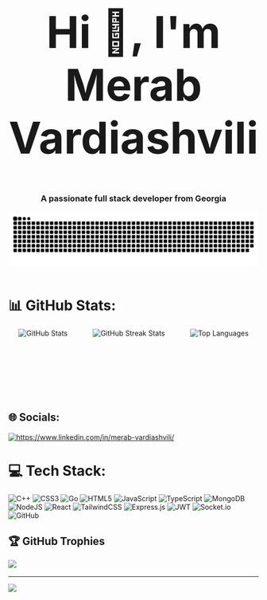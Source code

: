 <h1 align="center" style="font-size:88px;">Hi 👋, I'm Merab Vardiashvili</h1>


<h3 align="center">A passionate full stack developer from Georgia</h3>


<picture align="center">
  <source
    media="(prefers-color-scheme: dark)"
    srcset="https://raw.githubusercontent.com/platane/snk/output/github-contribution-grid-snake-dark.svg"
  />
  <source
    media="(prefers-color-scheme: light)"
    srcset="https://raw.githubusercontent.com/platane/snk/output/github-contribution-grid-snake.svg"
  />
  <img
    alt="github contribution grid snake animation"
    src="https://raw.githubusercontent.com/platane/snk/output/github-contribution-grid-snake.svg"
  />
</picture>

<br/>
<br/>


# 📊 GitHub Stats:
<div style="display: flex; flex-wrap: wrap; justify-content: space-around; gap: 10px; align-items: center;">
  <img src="https://github-readme-stats.vercel.app/api?username=m0nt34&theme=dark&hide_border=false&include_all_commits=true&count_private=false" 
       alt="GitHub Stats" style="height: 135px; width: auto;" />
  <img src="https://github-readme-streak-stats.herokuapp.com/?user=m0nt34&theme=dark&hide_border=false" 
       alt="GitHub Streak Stats" style="height: 135px; width: auto;" />
  <img src="https://github-readme-stats.vercel.app/api/top-langs/?username=m0nt34&theme=dark&hide_border=false&include_all_commits=true&count_private=false&layout=compact" 
       alt="Top Languages" style="height: 135px; width: auto;" />
</div>



## 🌐 Socials:
<p align="left">
<a href="https://linkedin.com/in/https://www.linkedin.com/in/merab-vardiashvili/" target="blank"><img align="center" src="https://raw.githubusercontent.com/rahuldkjain/github-profile-readme-generator/master/src/images/icons/Social/linked-in-alt.svg" alt="https://www.linkedin.com/in/merab-vardiashvili/" height="30" width="40" /></a>
</p>


# 💻 Tech Stack:
![C++](https://img.shields.io/badge/c++-%2300599C.svg?style=for-the-badge&logo=c%2B%2B&logoColor=white) ![CSS3](https://img.shields.io/badge/css3-%231572B6.svg?style=for-the-badge&logo=css3&logoColor=white) ![Go](https://img.shields.io/badge/go-%2300ADD8.svg?style=for-the-badge&logo=go&logoColor=white) ![HTML5](https://img.shields.io/badge/html5-%23E34F26.svg?style=for-the-badge&logo=html5&logoColor=white) ![JavaScript](https://img.shields.io/badge/javascript-%23323330.svg?style=for-the-badge&logo=javascript&logoColor=%23F7DF1E) ![TypeScript](https://img.shields.io/badge/typescript-%23007ACC.svg?style=for-the-badge&logo=typescript&logoColor=white) ![MongoDB](https://img.shields.io/badge/MongoDB-%234ea94b.svg?style=for-the-badge&logo=mongodb&logoColor=white) ![NodeJS](https://img.shields.io/badge/node.js-6DA55F?style=for-the-badge&logo=node.js&logoColor=white) ![React](https://img.shields.io/badge/react-%2320232a.svg?style=for-the-badge&logo=react&logoColor=%2361DAFB) ![TailwindCSS](https://img.shields.io/badge/tailwindcss-%2338B2AC.svg?style=for-the-badge&logo=tailwind-css&logoColor=white) ![Express.js](https://img.shields.io/badge/express.js-%23404d59.svg?style=for-the-badge&logo=express&logoColor=%2361DAFB) ![JWT](https://img.shields.io/badge/JWT-black?style=for-the-badge&logo=JSON%20web%20tokens) ![Socket.io](https://img.shields.io/badge/Socket.io-black?style=for-the-badge&logo=socket.io&badgeColor=010101) ![GitHub](https://img.shields.io/badge/github-%23121011.svg?style=for-the-badge&logo=github&logoColor=white)








## 🏆 GitHub Trophies
![](https://github-profile-trophy.vercel.app/?username=m0nt34&theme=radical&no-frame=false&no-bg=true&margin-w=4)

---
[![](https://visitcount.itsvg.in/api?id=m0nt34&icon=0&color=0)](https://visitcount.itsvg.in)

<!-- Proudly created with GPRM ( https://gprm.itsvg.in ) -->
